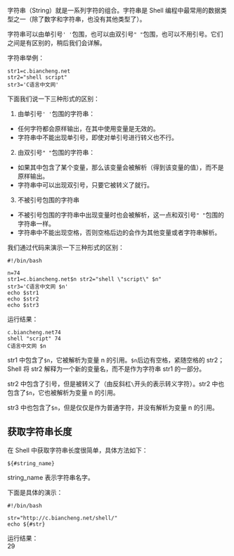 字符串（String）就是一系列字符的组合。字符串是 Shell 编程中最常用的数据类型之一（除了数字和字符串，也没有其他类型了）。

字符串可以由单引号`' '`包围，也可以由双引号`" "`包围，也可以不用引号。它们之间是有区别的，稍后我们会详解。

字符串举例：
```
str1=c.biancheng.net
str2="shell script"
str3='C语言中文网'
```
下面我们说一下三种形式的区别：

1) 由单引号`' '`包围的字符串：
- 任何字符都会原样输出，在其中使用变量是无效的。
- 字符串中不能出现单引号，即使对单引号进行转义也不行。

2) 由双引号`" "`包围的字符串：
- 如果其中包含了某个变量，那么该变量会被解析（得到该变量的值），而不是原样输出。
- 字符串中可以出现双引号，只要它被转义了就行。

3) 不被引号包围的字符串
- 不被引号包围的字符串中出现变量时也会被解析，这一点和双引号`" "`包围的字符串一样。
- 字符串中不能出现空格，否则空格后边的会作为其他变量或者字符串解析。

我们通过代码来演示一下三种形式的区别：
```
#!/bin/bash

n=74
str1=c.biancheng.net$n str2="shell \"script\" $n"
str3='C语言中文网 $n'
echo $str1
echo $str2
echo $str3
```
运行结果：
```
c.biancheng.net74
shell "script" 74
C语言中文网 $n
```
str1 中包含了`$n`，它被解析为变量 n 的引用。`$n`后边有空格，紧随空格的 str2；Shell 将 str2 解释为一个新的变量名，而不是作为字符串 str1 的一部分。

str2 中包含了引号，但是被转义了（由反斜杠`\`开头的表示转义字符）。str2 中也包含了`$n`，它也被解析为变量 n 的引用。

str3 中也包含了`$n`，但是仅仅是作为普通字符，并没有解析为变量 n 的引用。

## 获取字符串长度

在 Shell 中获取字符串长度很简单，具体方法如下：
```
${#string_name}
```
string_name 表示字符串名字。

下面是具体的演示：
```
#!/bin/bash

str="http://c.biancheng.net/shell/"
echo ${#str}
```
运行结果：\
29